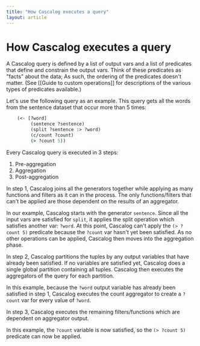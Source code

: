 ```yaml
---
title: "How Cascalog executes a query"
layout: article
---
```


# How Cascalog executes a query

A Cascalog query is defined by a list of output vars and a list of predicates that define and constrain the output vars. Think of these predicates as "facts" about the data; As such, the ordering of the predicates doesn't matter. (See [[Guide to custom operations]] for descriptions of the various types of predicates available.)

Let's use the following query as an example. This query gets all the words from the sentence dataset that occur more than 5 times:

```clojure
    (<- [?word]
         (sentence ?sentence)
         (split ?sentence :> ?word)
         (c/count ?count)
         (> ?count 5))
```

Every Cascalog query is executed in 3 steps: 

1. Pre-aggregation 
2. Aggregation 
3. Post-aggregation 

In step 1, Cascalog joins all the generators together while applying as many functions and filters as it can in the process. The only functions/filters that can't be applied are those dependent on the results of an aggregator.

In our example, Cascalog starts with the generator `sentence`. Since all the input vars are satisfied for `split`, it applies the split operation which satisfies another var: `?word`. At this point, Cascalog can't apply the `(> ?count 5)` predicate because the `?count` var hasn't yet been satisfied. As no other operations can be applied, Cascalog then moves into the aggregation phase.

In step 2, Cascalog partitions the tuples by any output variables that have already been satisfied. If no variables are satisfied yet, Cascalog does a single global partition containing all tuples. Cascalog then executes the aggregators of the query for each partition.

In this example, because the `?word` output variable has already been satisfied in step 1, Cascalog executes the count aggregator to create a `?count` var for every value of `?word`.
 
In step 3, Cascalog executes the remaining filters/functions which are dependent on aggregator output. 

In this example, the `?count` variable is now satisfied, so the `(> ?count 5)` predicate can now be applied.
